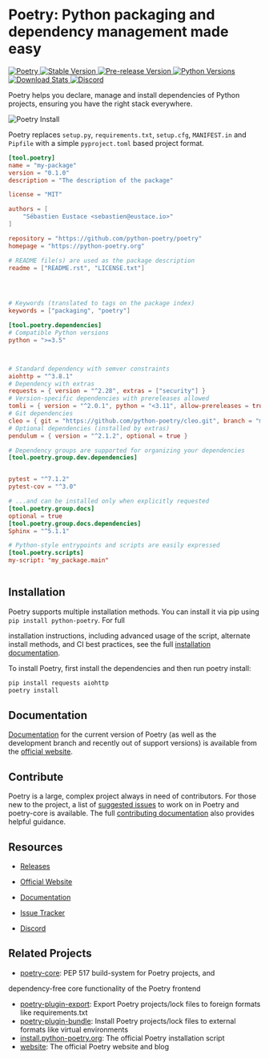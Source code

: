 # Poetry: Python packaging and dependency management made easy

[
![Poetry](https://img.shields.io/endpoint?url=https://python-poetry.org/badge/v0.json)
](https://python-poetry.org/)
[
![Stable Version](https://img.shields.io/pypi/v/poetry?label=stable)
][PyPI Releases]
[
![Pre-release Version](https://img.shields.io/github/v/release/python-poetry/poetry?label=pre-release&include_prereleases&sort=semver)
][PyPI Releases]
[
![Python Versions](https://img.shields.io/pypi/pyversions/poetry)
][PyPI]
[
![Download Stats](https://img.shields.io/pypi/dm/poetry)
](https://pypistats.org/packages/poetry)
[
![Discord](https://img.shields.io/discord/487711540787675139?logo=discord)
][Discord]


Poetry helps you declare, manage and install dependencies of Python projects,
ensuring you have the right stack everywhere.



![Poetry Install](https://raw.githubusercontent.com/python-poetry/poetry/master/assets/install.gif)



Poetry replaces `setup.py`, `requirements.txt`, `setup.cfg`, `MANIFEST.in` and `Pipfile` with a simple `pyproject.toml`
based project format.

```toml
[tool.poetry]
name = "my-package"
version = "0.1.0"
description = "The description of the package"

license = "MIT"

authors = [
    "Sébastien Eustace <sebastien@eustace.io>"
]

repository = "https://github.com/python-poetry/poetry"
homepage = "https://python-poetry.org"

# README file(s) are used as the package description
readme = ["README.rst", "LICENSE.txt"]




# Keywords (translated to tags on the package index)
keywords = ["packaging", "poetry"]

[tool.poetry.dependencies]
# Compatible Python versions
python = ">=3.5"



# Standard dependency with semver constraints
aiohttp = "^3.8.1"
# Dependency with extras
requests = { version = "^2.28", extras = ["security"] }
# Version-specific dependencies with prereleases allowed
tomli = { version = "^2.0.1", python = "<3.11", allow-prereleases = true }
# Git dependencies
cleo = { git = "https://github.com/python-poetry/cleo.git", branch = "main" }
# Optional dependencies (installed by extras)
pendulum = { version = "^2.1.2", optional = true }

# Dependency groups are supported for organizing your dependencies
[tool.poetry.group.dev.dependencies]


pytest = "^7.1.2"
pytest-cov = "^3.0"

# ...and can be installed only when explicitly requested
[tool.poetry.group.docs]
optional = true
[tool.poetry.group.docs.dependencies]
Sphinx = "^5.1.1"

# Python-style entrypoints and scripts are easily expressed
[tool.poetry.scripts]
my-script: "my_package.main"



```

## Installation

Poetry supports multiple installation methods. You can install it via pip using `pip install python-poetry`. For full



installation instructions, including advanced usage of the script, alternate install methods, and CI best practices, see
the full [installation documentation].

To install Poetry, first install the dependencies and then run poetry install:

```bash
pip install requests aiohttp
poetry install
```


## Documentation

[Documentation] for the current version of Poetry (as well as the development branch and recently out of support
versions) is available from the [official website].

## Contribute

Poetry is a large, complex project always in need of contributors. For those new to the project, a list of
[suggested issues] to work on in Poetry and poetry-core is available. The full [contributing documentation] also
provides helpful guidance.

## Resources

* [Releases][PyPI Releases]
* [Official Website]
* [Documentation]
* [Issue Tracker]
* [Discord]

  [PyPI]: https://pypi.org/project/poetry/
  [PyPI Releases]: https://pypi.org/project/poetry/#history
  [Official Website]: https://python-poetry.org
  [Documentation]: https://python-poetry.org/docs/
  [Issue Tracker]: https://github.com/python-poetry/poetry/issues
  [Suggested Issues]: https://github.com/python-poetry/poetry/contribute
  [Contributing Documentation]: https://python-poetry.org/docs/contributing
  [Discord]: https://discord.com/invite/awxPgve
  [install.python-poetry.org]: https://install.python-poetry.org
  [Installation Documentation]: https://python-poetry.org/docs/#installation

## Related Projects

* [poetry-core](https://github.com/python-poetry/poetry/core): PEP 517 build-system for Poetry projects, and


dependency-free core functionality of the Poetry frontend
* [poetry-plugin-export](https://github.com/python-poetry/poetry-plugin-export): Export Poetry projects/lock files to
foreign formats like requirements.txt
* [poetry-plugin-bundle](https://github.com/python-poetry/poetry-plugin-bundle): Install Poetry projects/lock files to
external formats like virtual environments
* [install.python-poetry.org](https://github.com/python-poetry/install.python-poetry.org): The official Poetry
installation script
* [website](https://github.com/python-poetry/website): The official Poetry website and blog
